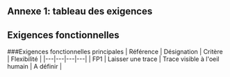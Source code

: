 ## Annexe 1: tableau des exigences
## Exigences fonctionnelles

###Exigences fonctionnelles principales
| Référence | Désignation | Critère | Flexibilité |
|---|---|---|---|
| FP1 | Laisser une trace | Trace visible à l'oeil humain | A définir |
